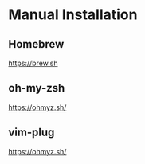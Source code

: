 # Manual Installation

## Homebrew
https://brew.sh

## oh-my-zsh
https://ohmyz.sh/

## vim-plug
https://ohmyz.sh/
